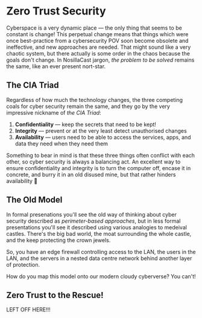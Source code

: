 # Zero Trust Security

Cyberspace is a very dynamic place — the only thing that seems to be constant is change! This perpetual change means that things which were once best-practice from a cybersecurity POV soon become obsolete and ineffective, and new approaches are needed. That might sound like a very chaotic system, but there actually is some order in the chaos because the goals don't change. In NosillaCast jargon, *the problem to be solved* remains the same, like an ever present nort-star.

## The CIA Triad

Regardless of how much the technology changes, the three competing coals for cyber security remain the same, and they go by the very impressive nickname of *the CIA Triad*:

1. **Confidentiality** — keep the secrets that need to be kept!
2. **Integrity** — prevent or at the very least detect unauthorised changes
3. **Availability** — users need to be able to access the services, apps, and data they need when they need them

Something to bear in mind is that these three things often conflict with each other, so cyber security is always a balancing act. An excellent way to ensure confidentiality and integrity is to turn the computer off, encase it in concrete, and burry it in an old disused mine, but that rather hinders availability 🙂

## The Old Model

In formal presenations you'll see the old way of thinking about cyber security described as *perimeter-based approaches*, but in less formal presentations you'll see it described using various analogies to medeival castles. There's the big bad world, the moat surrounding the whole castle, and the keep protecting the crown jewels.

So, you have an edge firewall controlling access to the LAN, the users in the LAN, and the servers in a nested data centre network behind another layer of protection.

How do you map this model onto our modern cloudy cyberverse? You can't!

## Zero Trust to the Rescue!

LEFT OFF HERE!!!
